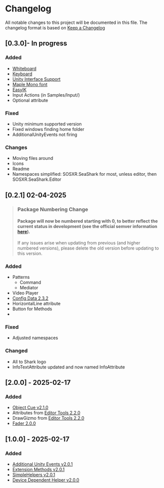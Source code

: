 # Changelog

All notable changes to this project will be documented in this file.
The changelog format is based on [Keep a Changelog](https://keepachangelog.com/en/1.0.0/)

## [0.3.0]- In progress

### Added

- [Whiteboard](https://github.com/solo-fsw/sosxr-unity-whiteboard)
- [Keyboard](https://github.com/solo-fsw/sosxr-unity-keyboard)
- [Unity Interface Support](https://github.com/TheDudeFromCI/Unity-Interface-Support/)
- [Maple Mono font](https://github.com/subframe7536/maple-font)
- [EasyIK](https://github.com/joaen/EasyIK)
- Input Actions (in Samples/Input/)
- Optional attribute

### Fixed

- Unity minimum supported version
- Fixed windows finding home folder
- AdditionalUnityEvents not firing

### Changes

- Moving files around
- Icons
- Readme
- Namespaces simplified: SOSXR.SeaShark for most, unless editor, then SOSXR.SeaShark.Editor


## [0.2.1] 02-04-2025

> ### Package Numbering Change
> #### Package will now be numbered starting with 0, to better reflect the current status in development (see the official semver information [here](https://semver.org/#spec-item-4)).
>
> If any issues arise when updating from previous (and higher numbered versions), please delete the old version before updating to this version.

### Added

- Patterns
    - Command
    - Mediator
- Video Player
- [Config Data 2.3.2](https://github.com/solo-fsw/sosxr-unity-configdata)
- HorizontalLine attribute
- Button for Methods
-

### Fixed

- Adjusted namespaces

### Changed

- All to Shark logo
- InfoTextAttribute updated and now named InfoAttribute

## [2.0.0] - 2025-02-17

### Added

- [Object Cue v2.1.0](https://github.com/solo-fsw/sosxr-unity-objectcue)
- Attributes from [Editor Tools 2.2.0](https://github.com/solo-fsw/sosxr-unity-editortools)
- DrawGizmo from [Editor Tools 2.2.0](https://github.com/solo-fsw/sosxr-unity-editortools)
- [Fader 2.0.0](https://github.com/solo-fsw/sosxr-unity-fader)

## [1.0.0] - 2025-02-17

### Added

- [Additional Unity Events v2.0.1](https://github.com/solo-fsw/sosxr-unity-additionalunityevents)
- [Extension Methods v2.0.1](https://github.com/solo-fsw/sosxr-unity-extensionmethods)
- [SimpleHelpers v2.0.1](https://github.com/solo-fsw/sosxr-unity-simplehelpers)
- [Device Dependent Helper v2.0.0](https://github.com/solo-fsw/sosxr-unity-devicedependenthelpers)

